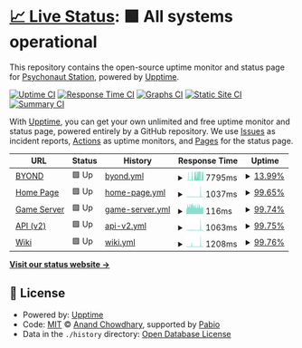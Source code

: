 # [📈 Live Status](https://status.turkb.us): <!--live status--> **🟩 All systems operational**

This repository contains the open-source uptime monitor and status page for [Psychonaut Station](https://turkb.us), powered by [Upptime](https://github.com/upptime/upptime).

[![Uptime CI](https://github.com/psychonaut-station/status/workflows/Uptime%20CI/badge.svg)](https://github.com/psychonaut-station/status/actions?query=workflow%3A%22Uptime+CI%22)
[![Response Time CI](https://github.com/psychonaut-station/status/workflows/Response%20Time%20CI/badge.svg)](https://github.com/psychonaut-station/status/actions?query=workflow%3A%22Response+Time+CI%22)
[![Graphs CI](https://github.com/psychonaut-station/status/workflows/Graphs%20CI/badge.svg)](https://github.com/psychonaut-station/status/actions?query=workflow%3A%22Graphs+CI%22)
[![Static Site CI](https://github.com/psychonaut-station/status/workflows/Static%20Site%20CI/badge.svg)](https://github.com/psychonaut-station/status/actions?query=workflow%3A%22Static+Site+CI%22)
[![Summary CI](https://github.com/psychonaut-station/status/workflows/Summary%20CI/badge.svg)](https://github.com/psychonaut-station/status/actions?query=workflow%3A%22Summary+CI%22)

With [Upptime](https://upptime.js.org), you can get your own unlimited and free uptime monitor and status page, powered entirely by a GitHub repository. We use [Issues](https://github.com/psychonaut-station/status/issues) as incident reports, [Actions](https://github.com/psychonaut-station/status/actions) as uptime monitors, and [Pages](https://status.turkb.us) for the status page.

<!--start: status pages-->
<!-- This summary is generated by Upptime (https://github.com/upptime/upptime) -->
<!-- Do not edit this manually, your changes will be overwritten -->
<!-- prettier-ignore -->
| URL | Status | History | Response Time | Uptime |
| --- | ------ | ------- | ------------- | ------ |
| <img alt="" src="https://icons.duckduckgo.com/ip3/www.byond.com.ico" height="13"> [BYOND](https://www.byond.com/games/hub/exadv1/spacestation13) | 🟩 Up | [byond.yml](https://github.com/psychonaut-station/status/commits/HEAD/history/byond.yml) | <details><summary><img alt="Response time graph" src="./graphs/byond/response-time-week.png" height="20"> 7795ms</summary><br><a href="https://status-tr1.ss13.org/history/byond"><img alt="Response time 7194" src="https://img.shields.io/endpoint?url=https%3A%2F%2Fraw.githubusercontent.com%2Fpsychonaut-station%2Fstatus%2FHEAD%2Fapi%2Fbyond%2Fresponse-time.json"></a><br><a href="https://status-tr1.ss13.org/history/byond"><img alt="24-hour response time 9403" src="https://img.shields.io/endpoint?url=https%3A%2F%2Fraw.githubusercontent.com%2Fpsychonaut-station%2Fstatus%2FHEAD%2Fapi%2Fbyond%2Fresponse-time-day.json"></a><br><a href="https://status-tr1.ss13.org/history/byond"><img alt="7-day response time 7795" src="https://img.shields.io/endpoint?url=https%3A%2F%2Fraw.githubusercontent.com%2Fpsychonaut-station%2Fstatus%2FHEAD%2Fapi%2Fbyond%2Fresponse-time-week.json"></a><br><a href="https://status-tr1.ss13.org/history/byond"><img alt="30-day response time 7194" src="https://img.shields.io/endpoint?url=https%3A%2F%2Fraw.githubusercontent.com%2Fpsychonaut-station%2Fstatus%2FHEAD%2Fapi%2Fbyond%2Fresponse-time-month.json"></a><br><a href="https://status-tr1.ss13.org/history/byond"><img alt="1-year response time 7194" src="https://img.shields.io/endpoint?url=https%3A%2F%2Fraw.githubusercontent.com%2Fpsychonaut-station%2Fstatus%2FHEAD%2Fapi%2Fbyond%2Fresponse-time-year.json"></a></details> | <details><summary><a href="https://status-tr1.ss13.org/history/byond">13.99%</a></summary><a href="https://status-tr1.ss13.org/history/byond"><img alt="All-time uptime 9.53%" src="https://img.shields.io/endpoint?url=https%3A%2F%2Fraw.githubusercontent.com%2Fpsychonaut-station%2Fstatus%2FHEAD%2Fapi%2Fbyond%2Fuptime.json"></a><br><a href="https://status-tr1.ss13.org/history/byond"><img alt="24-hour uptime 50.57%" src="https://img.shields.io/endpoint?url=https%3A%2F%2Fraw.githubusercontent.com%2Fpsychonaut-station%2Fstatus%2FHEAD%2Fapi%2Fbyond%2Fuptime-day.json"></a><br><a href="https://status-tr1.ss13.org/history/byond"><img alt="7-day uptime 13.99%" src="https://img.shields.io/endpoint?url=https%3A%2F%2Fraw.githubusercontent.com%2Fpsychonaut-station%2Fstatus%2FHEAD%2Fapi%2Fbyond%2Fuptime-week.json"></a><br><a href="https://status-tr1.ss13.org/history/byond"><img alt="30-day uptime 9.53%" src="https://img.shields.io/endpoint?url=https%3A%2F%2Fraw.githubusercontent.com%2Fpsychonaut-station%2Fstatus%2FHEAD%2Fapi%2Fbyond%2Fuptime-month.json"></a><br><a href="https://status-tr1.ss13.org/history/byond"><img alt="1-year uptime 9.53%" src="https://img.shields.io/endpoint?url=https%3A%2F%2Fraw.githubusercontent.com%2Fpsychonaut-station%2Fstatus%2FHEAD%2Fapi%2Fbyond%2Fuptime-year.json"></a></details>
| <img alt="" src="https://icons.duckduckgo.com/ip3/tr.ss13.org.ico" height="13"> [Home Page](https://tr.ss13.org) | 🟩 Up | [home-page.yml](https://github.com/psychonaut-station/status/commits/HEAD/history/home-page.yml) | <details><summary><img alt="Response time graph" src="./graphs/home-page/response-time-week.png" height="20"> 1037ms</summary><br><a href="https://status-tr1.ss13.org/history/home-page"><img alt="Response time 689" src="https://img.shields.io/endpoint?url=https%3A%2F%2Fraw.githubusercontent.com%2Fpsychonaut-station%2Fstatus%2FHEAD%2Fapi%2Fhome-page%2Fresponse-time.json"></a><br><a href="https://status-tr1.ss13.org/history/home-page"><img alt="24-hour response time 569" src="https://img.shields.io/endpoint?url=https%3A%2F%2Fraw.githubusercontent.com%2Fpsychonaut-station%2Fstatus%2FHEAD%2Fapi%2Fhome-page%2Fresponse-time-day.json"></a><br><a href="https://status-tr1.ss13.org/history/home-page"><img alt="7-day response time 1037" src="https://img.shields.io/endpoint?url=https%3A%2F%2Fraw.githubusercontent.com%2Fpsychonaut-station%2Fstatus%2FHEAD%2Fapi%2Fhome-page%2Fresponse-time-week.json"></a><br><a href="https://status-tr1.ss13.org/history/home-page"><img alt="30-day response time 731" src="https://img.shields.io/endpoint?url=https%3A%2F%2Fraw.githubusercontent.com%2Fpsychonaut-station%2Fstatus%2FHEAD%2Fapi%2Fhome-page%2Fresponse-time-month.json"></a><br><a href="https://status-tr1.ss13.org/history/home-page"><img alt="1-year response time 689" src="https://img.shields.io/endpoint?url=https%3A%2F%2Fraw.githubusercontent.com%2Fpsychonaut-station%2Fstatus%2FHEAD%2Fapi%2Fhome-page%2Fresponse-time-year.json"></a></details> | <details><summary><a href="https://status-tr1.ss13.org/history/home-page">99.65%</a></summary><a href="https://status-tr1.ss13.org/history/home-page"><img alt="All-time uptime 99.79%" src="https://img.shields.io/endpoint?url=https%3A%2F%2Fraw.githubusercontent.com%2Fpsychonaut-station%2Fstatus%2FHEAD%2Fapi%2Fhome-page%2Fuptime.json"></a><br><a href="https://status-tr1.ss13.org/history/home-page"><img alt="24-hour uptime 100.00%" src="https://img.shields.io/endpoint?url=https%3A%2F%2Fraw.githubusercontent.com%2Fpsychonaut-station%2Fstatus%2FHEAD%2Fapi%2Fhome-page%2Fuptime-day.json"></a><br><a href="https://status-tr1.ss13.org/history/home-page"><img alt="7-day uptime 99.65%" src="https://img.shields.io/endpoint?url=https%3A%2F%2Fraw.githubusercontent.com%2Fpsychonaut-station%2Fstatus%2FHEAD%2Fapi%2Fhome-page%2Fuptime-week.json"></a><br><a href="https://status-tr1.ss13.org/history/home-page"><img alt="30-day uptime 99.92%" src="https://img.shields.io/endpoint?url=https%3A%2F%2Fraw.githubusercontent.com%2Fpsychonaut-station%2Fstatus%2FHEAD%2Fapi%2Fhome-page%2Fuptime-month.json"></a><br><a href="https://status-tr1.ss13.org/history/home-page"><img alt="1-year uptime 99.79%" src="https://img.shields.io/endpoint?url=https%3A%2F%2Fraw.githubusercontent.com%2Fpsychonaut-station%2Fstatus%2FHEAD%2Fapi%2Fhome-page%2Fuptime-year.json"></a></details>
| <img alt="" src="https://icons.duckduckgo.com/ip3/null.ico" height="13"> [Game Server](tr-1.ss13.org) | 🟩 Up | [game-server.yml](https://github.com/psychonaut-station/status/commits/HEAD/history/game-server.yml) | <details><summary><img alt="Response time graph" src="./graphs/game-server/response-time-week.png" height="20"> 116ms</summary><br><a href="https://status-tr1.ss13.org/history/game-server"><img alt="Response time 149" src="https://img.shields.io/endpoint?url=https%3A%2F%2Fraw.githubusercontent.com%2Fpsychonaut-station%2Fstatus%2FHEAD%2Fapi%2Fgame-server%2Fresponse-time.json"></a><br><a href="https://status-tr1.ss13.org/history/game-server"><img alt="24-hour response time 101" src="https://img.shields.io/endpoint?url=https%3A%2F%2Fraw.githubusercontent.com%2Fpsychonaut-station%2Fstatus%2FHEAD%2Fapi%2Fgame-server%2Fresponse-time-day.json"></a><br><a href="https://status-tr1.ss13.org/history/game-server"><img alt="7-day response time 116" src="https://img.shields.io/endpoint?url=https%3A%2F%2Fraw.githubusercontent.com%2Fpsychonaut-station%2Fstatus%2FHEAD%2Fapi%2Fgame-server%2Fresponse-time-week.json"></a><br><a href="https://status-tr1.ss13.org/history/game-server"><img alt="30-day response time 117" src="https://img.shields.io/endpoint?url=https%3A%2F%2Fraw.githubusercontent.com%2Fpsychonaut-station%2Fstatus%2FHEAD%2Fapi%2Fgame-server%2Fresponse-time-month.json"></a><br><a href="https://status-tr1.ss13.org/history/game-server"><img alt="1-year response time 149" src="https://img.shields.io/endpoint?url=https%3A%2F%2Fraw.githubusercontent.com%2Fpsychonaut-station%2Fstatus%2FHEAD%2Fapi%2Fgame-server%2Fresponse-time-year.json"></a></details> | <details><summary><a href="https://status-tr1.ss13.org/history/game-server">99.74%</a></summary><a href="https://status-tr1.ss13.org/history/game-server"><img alt="All-time uptime 99.31%" src="https://img.shields.io/endpoint?url=https%3A%2F%2Fraw.githubusercontent.com%2Fpsychonaut-station%2Fstatus%2FHEAD%2Fapi%2Fgame-server%2Fuptime.json"></a><br><a href="https://status-tr1.ss13.org/history/game-server"><img alt="24-hour uptime 100.00%" src="https://img.shields.io/endpoint?url=https%3A%2F%2Fraw.githubusercontent.com%2Fpsychonaut-station%2Fstatus%2FHEAD%2Fapi%2Fgame-server%2Fuptime-day.json"></a><br><a href="https://status-tr1.ss13.org/history/game-server"><img alt="7-day uptime 99.74%" src="https://img.shields.io/endpoint?url=https%3A%2F%2Fraw.githubusercontent.com%2Fpsychonaut-station%2Fstatus%2FHEAD%2Fapi%2Fgame-server%2Fuptime-week.json"></a><br><a href="https://status-tr1.ss13.org/history/game-server"><img alt="30-day uptime 99.94%" src="https://img.shields.io/endpoint?url=https%3A%2F%2Fraw.githubusercontent.com%2Fpsychonaut-station%2Fstatus%2FHEAD%2Fapi%2Fgame-server%2Fuptime-month.json"></a><br><a href="https://status-tr1.ss13.org/history/game-server"><img alt="1-year uptime 99.31%" src="https://img.shields.io/endpoint?url=https%3A%2F%2Fraw.githubusercontent.com%2Fpsychonaut-station%2Fstatus%2FHEAD%2Fapi%2Fgame-server%2Fuptime-year.json"></a></details>
| <img alt="" src="https://icons.duckduckgo.com/ip3/api.ss13.org.ico" height="13"> [API (v2)](https://api.ss13.org/v2/server) | 🟩 Up | [api-v2.yml](https://github.com/psychonaut-station/status/commits/HEAD/history/api-v2.yml) | <details><summary><img alt="Response time graph" src="./graphs/api-v2/response-time-week.png" height="20"> 1063ms</summary><br><a href="https://status-tr1.ss13.org/history/api-v2"><img alt="Response time 714" src="https://img.shields.io/endpoint?url=https%3A%2F%2Fraw.githubusercontent.com%2Fpsychonaut-station%2Fstatus%2FHEAD%2Fapi%2Fapi-v2%2Fresponse-time.json"></a><br><a href="https://status-tr1.ss13.org/history/api-v2"><img alt="24-hour response time 521" src="https://img.shields.io/endpoint?url=https%3A%2F%2Fraw.githubusercontent.com%2Fpsychonaut-station%2Fstatus%2FHEAD%2Fapi%2Fapi-v2%2Fresponse-time-day.json"></a><br><a href="https://status-tr1.ss13.org/history/api-v2"><img alt="7-day response time 1063" src="https://img.shields.io/endpoint?url=https%3A%2F%2Fraw.githubusercontent.com%2Fpsychonaut-station%2Fstatus%2FHEAD%2Fapi%2Fapi-v2%2Fresponse-time-week.json"></a><br><a href="https://status-tr1.ss13.org/history/api-v2"><img alt="30-day response time 715" src="https://img.shields.io/endpoint?url=https%3A%2F%2Fraw.githubusercontent.com%2Fpsychonaut-station%2Fstatus%2FHEAD%2Fapi%2Fapi-v2%2Fresponse-time-month.json"></a><br><a href="https://status-tr1.ss13.org/history/api-v2"><img alt="1-year response time 714" src="https://img.shields.io/endpoint?url=https%3A%2F%2Fraw.githubusercontent.com%2Fpsychonaut-station%2Fstatus%2FHEAD%2Fapi%2Fapi-v2%2Fresponse-time-year.json"></a></details> | <details><summary><a href="https://status-tr1.ss13.org/history/api-v2">99.75%</a></summary><a href="https://status-tr1.ss13.org/history/api-v2"><img alt="All-time uptime 99.83%" src="https://img.shields.io/endpoint?url=https%3A%2F%2Fraw.githubusercontent.com%2Fpsychonaut-station%2Fstatus%2FHEAD%2Fapi%2Fapi-v2%2Fuptime.json"></a><br><a href="https://status-tr1.ss13.org/history/api-v2"><img alt="24-hour uptime 100.00%" src="https://img.shields.io/endpoint?url=https%3A%2F%2Fraw.githubusercontent.com%2Fpsychonaut-station%2Fstatus%2FHEAD%2Fapi%2Fapi-v2%2Fuptime-day.json"></a><br><a href="https://status-tr1.ss13.org/history/api-v2"><img alt="7-day uptime 99.75%" src="https://img.shields.io/endpoint?url=https%3A%2F%2Fraw.githubusercontent.com%2Fpsychonaut-station%2Fstatus%2FHEAD%2Fapi%2Fapi-v2%2Fuptime-week.json"></a><br><a href="https://status-tr1.ss13.org/history/api-v2"><img alt="30-day uptime 99.94%" src="https://img.shields.io/endpoint?url=https%3A%2F%2Fraw.githubusercontent.com%2Fpsychonaut-station%2Fstatus%2FHEAD%2Fapi%2Fapi-v2%2Fuptime-month.json"></a><br><a href="https://status-tr1.ss13.org/history/api-v2"><img alt="1-year uptime 99.83%" src="https://img.shields.io/endpoint?url=https%3A%2F%2Fraw.githubusercontent.com%2Fpsychonaut-station%2Fstatus%2FHEAD%2Fapi%2Fapi-v2%2Fuptime-year.json"></a></details>
| <img alt="" src="https://icons.duckduckgo.com/ip3/wiki.ss13.org.ico" height="13"> [Wiki](https://wiki.ss13.org/Ping) | 🟩 Up | [wiki.yml](https://github.com/psychonaut-station/status/commits/HEAD/history/wiki.yml) | <details><summary><img alt="Response time graph" src="./graphs/wiki/response-time-week.png" height="20"> 1208ms</summary><br><a href="https://status-tr1.ss13.org/history/wiki"><img alt="Response time 711" src="https://img.shields.io/endpoint?url=https%3A%2F%2Fraw.githubusercontent.com%2Fpsychonaut-station%2Fstatus%2FHEAD%2Fapi%2Fwiki%2Fresponse-time.json"></a><br><a href="https://status-tr1.ss13.org/history/wiki"><img alt="24-hour response time 596" src="https://img.shields.io/endpoint?url=https%3A%2F%2Fraw.githubusercontent.com%2Fpsychonaut-station%2Fstatus%2FHEAD%2Fapi%2Fwiki%2Fresponse-time-day.json"></a><br><a href="https://status-tr1.ss13.org/history/wiki"><img alt="7-day response time 1208" src="https://img.shields.io/endpoint?url=https%3A%2F%2Fraw.githubusercontent.com%2Fpsychonaut-station%2Fstatus%2FHEAD%2Fapi%2Fwiki%2Fresponse-time-week.json"></a><br><a href="https://status-tr1.ss13.org/history/wiki"><img alt="30-day response time 743" src="https://img.shields.io/endpoint?url=https%3A%2F%2Fraw.githubusercontent.com%2Fpsychonaut-station%2Fstatus%2FHEAD%2Fapi%2Fwiki%2Fresponse-time-month.json"></a><br><a href="https://status-tr1.ss13.org/history/wiki"><img alt="1-year response time 711" src="https://img.shields.io/endpoint?url=https%3A%2F%2Fraw.githubusercontent.com%2Fpsychonaut-station%2Fstatus%2FHEAD%2Fapi%2Fwiki%2Fresponse-time-year.json"></a></details> | <details><summary><a href="https://status-tr1.ss13.org/history/wiki">99.76%</a></summary><a href="https://status-tr1.ss13.org/history/wiki"><img alt="All-time uptime 96.77%" src="https://img.shields.io/endpoint?url=https%3A%2F%2Fraw.githubusercontent.com%2Fpsychonaut-station%2Fstatus%2FHEAD%2Fapi%2Fwiki%2Fuptime.json"></a><br><a href="https://status-tr1.ss13.org/history/wiki"><img alt="24-hour uptime 100.00%" src="https://img.shields.io/endpoint?url=https%3A%2F%2Fraw.githubusercontent.com%2Fpsychonaut-station%2Fstatus%2FHEAD%2Fapi%2Fwiki%2Fuptime-day.json"></a><br><a href="https://status-tr1.ss13.org/history/wiki"><img alt="7-day uptime 99.76%" src="https://img.shields.io/endpoint?url=https%3A%2F%2Fraw.githubusercontent.com%2Fpsychonaut-station%2Fstatus%2FHEAD%2Fapi%2Fwiki%2Fuptime-week.json"></a><br><a href="https://status-tr1.ss13.org/history/wiki"><img alt="30-day uptime 99.94%" src="https://img.shields.io/endpoint?url=https%3A%2F%2Fraw.githubusercontent.com%2Fpsychonaut-station%2Fstatus%2FHEAD%2Fapi%2Fwiki%2Fuptime-month.json"></a><br><a href="https://status-tr1.ss13.org/history/wiki"><img alt="1-year uptime 96.77%" src="https://img.shields.io/endpoint?url=https%3A%2F%2Fraw.githubusercontent.com%2Fpsychonaut-station%2Fstatus%2FHEAD%2Fapi%2Fwiki%2Fuptime-year.json"></a></details>

<!--end: status pages-->

[**Visit our status website →**](https://status.turkb.us)

## 📄 License

- Powered by: [Upptime](https://github.com/upptime/upptime)
- Code: [MIT](./LICENSE) © [Anand Chowdhary](https://anandchowdhary.com), supported by [Pabio](https://pabio.com)
- Data in the `./history` directory: [Open Database License](https://opendatacommons.org/licenses/odbl/1-0/)
